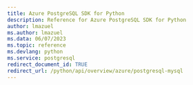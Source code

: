 ```yaml
---
title: Azure PostgreSQL SDK for Python
description: Reference for Azure PostgreSQL SDK for Python
author: lmazuel
ms.author: lmazuel
ms.data: 06/07/2023
ms.topic: reference
ms.devlang: python
ms.service: postgresql
redirect_document_id: TRUE
redirect_url: /python/api/overview/azure/postgresql-mysql
---
```

